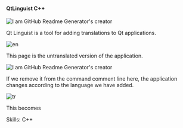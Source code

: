 
#### QtLinguist C++
![I am GitHub Readme Generator's creator](https://upload.wikimedia.org/wikipedia/commons/thumb/0/0b/Qt_logo_2016.svg/640px-Qt_logo_2016.svg.png)

Qt Linguist is a tool for adding translations to Qt applications.

![en](https://imgyukle.com/f/2022/05/13/RejexS.jpg)

This page is the untranslated version of the application.

![I am GitHub Readme Generator's creator](https://imgyukle.com/f/2022/05/13/Rej6KN.jpg)


If we remove it from the command comment line here, the application changes according to the language we have added.

![tr](https://imgyukle.com/f/2022/05/13/Rej0DY.jpg)


This becomes

Skills: C++








